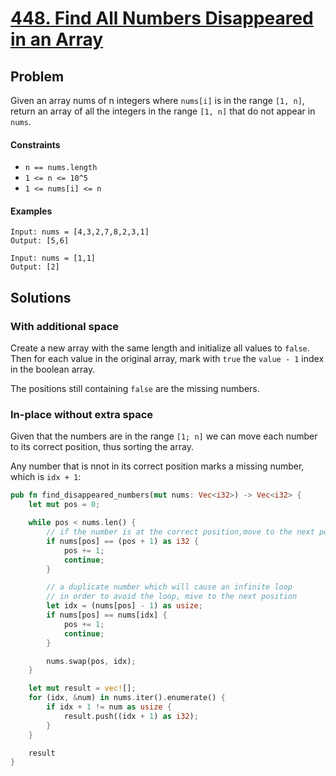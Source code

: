 # [448. Find All Numbers Disappeared in an Array](https://leetcode.com/problems/find-all-numbers-disappeared-in-an-array/)

## Problem

Given an array nums of n integers where `nums[i]` is in the range `[1, n]`,
return an array of all the integers in the range `[1, n]` that do not 
appear in `nums`.


#### Constraints

* `n == nums.length`
* `1 <= n <= 10^5`
* `1 <= nums[i] <= n`


#### Examples

```text
Input: nums = [4,3,2,7,8,2,3,1]
Output: [5,6]
```

```text
Input: nums = [1,1]
Output: [2]
```

## Solutions

### With additional space

Create a new array with the same length and initialize all 
values to `false`. Then for each value in the original array,
mark with `true` the `value - 1` index in the boolean array.

The positions still containing `false` are the missing 
numbers.

### In-place without extra space

Given that the numbers are in the range `[1; n]` we can move
each number to its correct position, thus sorting the array.

Any number that is nnot in its correct position marks a 
missing number, which is `idx + 1`:

```rust
pub fn find_disappeared_numbers(mut nums: Vec<i32>) -> Vec<i32> {
    let mut pos = 0;

    while pos < nums.len() {
        // if the number is at the correct position,move to the next position
        if nums[pos] == (pos + 1) as i32 {
            pos += 1;
            continue;
        }

        // a duplicate number which will cause an infinite loop
        // in order to avoid the loop, mive to the next position
        let idx = (nums[pos] - 1) as usize;
        if nums[pos] == nums[idx] {
            pos += 1;
            continue;
        }

        nums.swap(pos, idx);
    }

    let mut result = vec![];
    for (idx, &num) in nums.iter().enumerate() {
        if idx + 1 != num as usize {
            result.push((idx + 1) as i32);
        }
    }

    result
}
```

